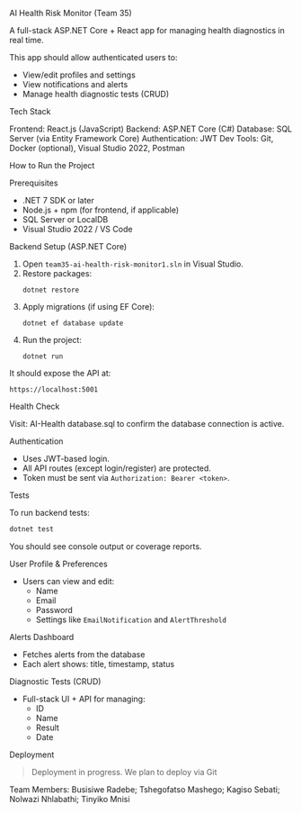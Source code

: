 AI Health Risk Monitor (Team 35)

A full-stack ASP.NET Core + React app for managing health diagnostics in real time.

This app should allow authenticated users to:
- View/edit profiles and settings
- View notifications and alerts
- Manage health diagnostic tests (CRUD)

Tech Stack

Frontend: React.js (JavaScript)
Backend: ASP.NET Core (C#)
Database: SQL Server (via Entity Framework Core)
Authentication: JWT
Dev Tools: Git, Docker (optional), Visual Studio 2022, Postman


How to Run the Project

Prerequisites
- .NET 7 SDK or later
- Node.js + npm (for frontend, if applicable)
- SQL Server or LocalDB
- Visual Studio 2022 / VS Code

Backend Setup (ASP.NET Core)
1. Open `team35-ai-health-risk-monitor1.sln` in Visual Studio.
2. Restore packages:
   ```
   dotnet restore
   ```
3. Apply migrations (if using EF Core):
   ```
   dotnet ef database update
   ```
4. Run the project:
   ```
   dotnet run
   ```

It should expose the API at:
```
https://localhost:5001
```



Health Check

Visit:
AI-Health database.sql
to confirm the database connection is active.


Authentication

- Uses JWT-based login.
- All API routes (except login/register) are protected.
- Token must be sent via `Authorization: Bearer <token>`.


Tests

To run backend tests:
```bash
dotnet test
```

You should see console output or coverage reports.

User Profile & Preferences

- Users can view and edit:
  - Name
  - Email
  - Password
  - Settings like `EmailNotification` and `AlertThreshold`

Alerts Dashboard

- Fetches alerts from the database
- Each alert shows: title, timestamp, status

Diagnostic Tests (CRUD)

- Full-stack UI + API for managing:
  - ID
  - Name
  - Result
  - Date


Deployment

> Deployment in progress. We plan to deploy via Git

Team Members:
Busisiwe Radebe; 
Tshegofatso Mashego; 
Kagiso Sebati; 
Nolwazi Nhlabathi; 
Tinyiko Mnisi
 
